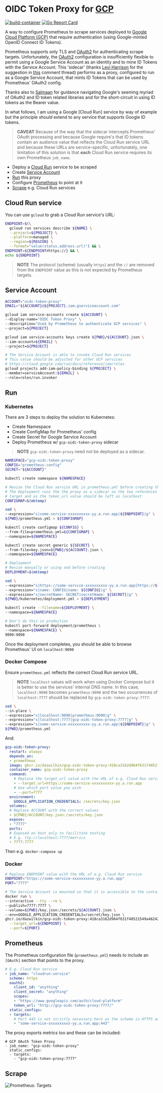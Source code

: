 # OIDC Token Proxy for [GCP](https://cloud.google.com)

[![build-container](https://github.com/DazWilkin/gcp-oidc-token-proxy/actions/workflows/build-container.yml/badge.svg)](https://github.com/DazWilkin/gcp-oidc-token-proxy/actions/workflows/build-container.yml)
[![Go Report Card](https://goreportcard.com/badge/github.com/dazwilkin/gcp-oidc-token-proxy)](https://goreportcard.com/report/github.com/dazwilkin/gcp-oidc-token-proxy)

A way to configure Prometheus to scrape services deployed to [Google Cloud Platform (GCP)](https://cloud.google.com) that require authentication (using Google-minted OpenID Connect ID Tokens).

Prometheus supports only TLS and [OAuth2](https://prometheus.io/docs/prometheus/latest/configuration/configuration/#oauth2) for authenticating scrape targets. Unfortunately, the [OAuth2](https://prometheus.io/docs/prometheus/latest/configuration/configuration/#oauth2) configuration is insufficiently flexible to permit using a Google Service Account as an identity and to mine ID Tokens with the Service Account. This 'sidecar' (thanks [Levi Harrison](https://github.com/leviharrison) for the suggestion in [this](https://stackoverflow.com/a/69419467/609290) comment thread) performs as a proxy, configured to run as a Google Service Account, that mints ID Tokens that can be used by Prometheus' OAuth2 config.

Thanks also to [Salmaan](https://github.com/salrashid123) for guidance navigating Google's seeming myriad of OAuth2 and ID token related libraries and for the short-circuit in using ID tokens as the Bearer value.

In what follows, I am using a Google [Cloud Run] service by way of example but the principle *should* extend to any service that supports Google ID tokens.

> **CAVEAT** Because of the way that the sidecar intercepts Prometheus' OAuth processing and because Google require's that ID tokens contain an audience value that reflects the Cloud Run service URL and because these URLs are service-specific, unfortunately, one limitation of this solution is that **each** Cloud Run service requires its own Prometheus `job_name`.

+ Deploy a [Cloud Run](#cloud-run) service to be scraped
+ Create [Service Account](#service-account)
+ [Run](#run) this proxy
+ Configure [Prometheus](#prometheus) to point at it
+ [Scrape](#scrape) e.g. Cloud Run services

## Cloud Run service

You can use `gcloud` to grab a Cloud Run service's URL:

```bash
ENDPOINT=$(\
  gcloud run services describe ${NAME} \
  --project=${PROJECT} \
  --platform=managed \
  --region=${REGION} \
  --format="value(status.address.url)") && \
ENDPOINT=${ENDPOINT#https://} && \
echo ${ENDPOINT}
```

> **NOTE** The protocol (scheme) (usually `https`) and the `//` are removed from the `ENDPOINT` value as this is not expected by Prometheus targets.

## Service Account

```bash
ACCOUNT="oidc-token-proxy"
EMAIL="${ACCOUNT}@${PROJECT}.iam.gserviceaccount.com"

gcloud iam service-accounts create ${ACCOUNT} \
--display-name="OIDC Token Proxy" \
--description="Used by Prometheus to authenticate GCP services" \
--project=${PROJECT}

gcloud iam service-accounts keys create ${PWD}/${ACCOUNT}.json \
--iam-account=${EMAIL} \
--project=${PROJECT}

# The Service Account is able to invoke Cloud Run services
# This value should be adjusted for other GCP services
# https://cloud.google.com/run/docs/reference/iam/roles
gcloud projects add-iam-policy-binding ${PROJECT} \
--member=serviceAccount:${EMAIL} \
--role=roles/run.invoker
```

## Run

### Kubernetes

There are 3 steps to deploy the solution to Kubernetes:

+ Create Namespace
+ Create ConfigMap for Prometheus' config
+ Create Secret for Google Service Account
+ Deploy Prometheus w/ `gcp-oidc-token-proxy` sidecar

> **NOTE** `gcp-oidc-token-proxy` need not be deployed as a sidecar.

```bash
NAMESPACE="gcp-oidc-token-proxy"
CONFIG="prometheus-config"
SECRET="${ACCOUNT}"

kubectl create namespace ${NAMESPACE}

# Revise the Cloud Run service URL in prometheus.yml before creating the ConfigMap
# The Deployment runs the the proxy as a sidecar so the two references to it, as a
# target and as the token_url value should be left as localhost
CONFIGMAP=$(mktemp)

sed \
--expression="s|some-service-xxxxxxxxxx-yy.a.run.app|${ENDPOINT}|g" \
${PWD}/prometheus.yml > ${CONFIGMAP}

kubectl create configmap ${CONFIG} \
--from-file=prometheus.yml=${CONFIGMAP} \
--namespace=${NAMESPACE}

kubectl create secret generic ${SECRET} \
--from-file=key.json=${PWD}/${ACCOUNT}.json \
--namespace=${NAMESPACE}

# Deployment
# Revise manually or using sed before creating
DEPLOYMENT=$(mktemp)

sed \
--expression="s|https://some-service-xxxxxxxxxx-yy.a.run.app|https://${ENDPOINT}|g" \
--expression="s|name: CONFIG|name: ${CONFIG}|g" \
--expression="s|secretName: SECRET|secretName: ${SECRET}|g" \
${PWD}/kubernetes/deployment.yml > ${DEPLOYMENT}

kubectl create --filename=${DEPLOYMENT} \
--namespace=${NAMESPACE}

# Don't do this in production
kubectl port-forward deployment/prometheus \
--namespace=${NAMESPACE} \
9090:9090
```

Once the deployment completes, you should be able to browse Prometheus' UI on `localhost:9090`

### Docker Compose

Ensure `prometheus.yml` reflects the correct Cloud Run service URL.

> **NOTE** `localhost` values will work when using Docker Compose but it is better to use the services' internal DNS name. In this case, `localhost:9090` becomes `prometheus:9090` and the two occurrences of `localhost:7777` should be replaced by `gcp-oidc-token-proxy:7777`:

```bash
sed \
--in-place \
--expression="s|localhost:9090|prometheus:9090|g" \
--expression="s|localhost:7777|gcp-oidc-token-proxy:7777|g" \
--expression="s|some-service-xxxxxxxxxx-yy.a.run.app|${ENDPOINT}|g" \
${PWD}/prometheus.yml
```

And:

```YAML
gcp-oidc-token-proxy:
  restart: always
  depends_on:
  - prometheus
  image: ghcr.io/dazwilkin/gcp-oidc-token-proxy:418ca3162d964f631f40521549a4624255952c77
  container_name: gcp-oidc-token-proxy
  command:
    # Replace the target_url value with the URL of e.g. Cloud Run service
    - --target_url=https://some-service-xxxxxxxxxx-yy.a.run.app
    # Use which port value you wish
    - --port=7777
  environment:
    GOOGLE_APPLICATION_CREDENTIALS: /secrets/key.json
  volumes:
  # Replace ACCOUNT with the correct values
  - ${PWD}/ACCOUNT/key.json:/secrets/key.json
  expose:
  - "7777"
  ports:
  # Exposed on host only to facilitate testing
  # E.g. ttp://localhost:7777/metrics
  - 7777:7777
```

Then e.g. `docker-compose up`

### Docker

```bash
# Replace ENDPOINT value with the URL of e.g. Cloud Run service
ENDPOINT="https://some-service-xxxxxxxxxx-yy.a.run.app"
PORT="7777"

# The Service Account is mounted so that it is accessible to the container
docker run \
--interactive --tty --rm \
--publish=7777:7777 \
--volume=${PWD}/key.json:/secrets/${ACCOUNT}.json \
--env=GOOGLE_APPLICATION_CREDENTIALS=/secret/key.json \
ghcr.io/dazwilkin/gcp-oidc-token-proxy:418ca3162d964f631f40521549a4624255952c77 \
  --target_url=${ENDPOINT} \
  --port=${PORT}
```

## Prometheus

The Prometheus configuration file (`prometheus.yml`) needs to include an `[OAuth]` section that points to the proxy.

```YAML
# E.g. Cloud Run service
- job_name: "cloudrun-service"
  scheme: https
  oauth2:
    client_id: "anything"
    client_secret: "anything"
    scopes:
    - "https://www.googleapis.com/auth/cloud-platform"
    token_url: "http://gcp-oidc-token-proxy:7777/"
  static_configs:
  - targets:
    # Port 443 is not strictly necessary here as the scheme is HTTPS and 443 is the default port
    - "some-service-xxxxxxxxxx-yy.a.run.app:443"
```

The proxy exports metrics too and these can be included:

```
# GCP OAuth Token Proxy
- job_name: "gcp-oidc-token-proxy"
  static_configs:
  - targets:
    - "gcp-oidc-token-proxy:7777"
```

## Scrape

![Prometheus: Targets](/images/prometheus.targets.png)
